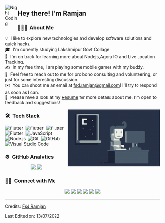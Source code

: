 

<img alt="Night Coding" src="./assets/Hand%20Wave.gif" width='40' align="left"/><h2>Hey there! I'm Ramjan</h2>

<!-- ## 👋 &nbsp;Hey there! I'm Fsd Ramjan -->

### 👨🏻‍💻 &nbsp;About Me

💡 &nbsp;I like to explore new technologies and develop software solutions and quick hacks.\
🎓 &nbsp;I'm currently studying Lakshmipur Govt Collage.\
🌱 &nbsp;I'm on track for learning more about Nodejs,Agora IO and Live Location Tracking.\
✍️ &nbsp;In my free time, I am playing some mobile games with my buddy.\
💬 &nbsp;Feel free to reach out to me for pro bono consulting and volunteering, or just for some interesting discussion.\
✉️ &nbsp;You can shoot me an email at fsd.ramjan@gmail.com! I'll try to respond as soon as I can.\
📄 &nbsp;Please have a look at my [Résumé](https://www.linkedin.com/in/fsdramjan/overlay/1635494515142/single-media-viewer/) for more details about me. I'm open to feedback and suggestions!

<img alt="Night Coding" src="https://raw.githubusercontent.com/AVS1508/AVS1508/master/assets/Night-Coding.gif" align="right"/>

### 🛠 &nbsp;Tech Stack


![Flutter](https://img.shields.io/badge/-Flutter-05122A?style=flat&logo=flutter)&nbsp;
![Flutter](https://img.shields.io/badge/-Dart-05122A?style=flat&logo=dart)&nbsp;
![Flutter](https://img.shields.io/badge/-Firebase-05122A?style=flat&logo=firebase)&nbsp;
![Flutter](https://img.shields.io/badge/-Hive-05122A?style=flat&logo=hive)&nbsp;
![JavaScript](https://img.shields.io/badge/-JavaScript-05122A?style=flat&logo=javascript)&nbsp;
![Node.js](https://img.shields.io/badge/-Node.js-05122A?style=flat&logo=node.js)&nbsp;
![Git](https://img.shields.io/badge/-Git-05122A?style=flat&logo=git)&nbsp;
![GitHub](https://img.shields.io/badge/-GitHub-05122A?style=flat&logo=github)&nbsp;
![Visual Studio Code](https://img.shields.io/badge/-Visual%20Studio%20Code-05122A?style=flat&logo=visual-studio-code&logoColor=007ACC)&nbsp;

### ⚙️ &nbsp;GitHub Analytics

<p align="center">
<a href="https://github.com/fsdramjan">
  <img height="180em" src="https://github-readme-stats-eight-theta.vercel.app/api?username=fsdramjan&show_icons=true&theme=algolia&include_all_commits=true&count_private=true"/>
  <img height="180em" src="https://github-readme-stats-eight-theta.vercel.app/api/top-langs/?username=fsdramjan&layout=compact&langs_count=8&theme=algolia"/>
</a>
</p>

### 🤝🏻 &nbsp;Connect with Me

<p align="center">
<a href="https://linkedin.com/in/fsdramjan"><img src="https://img.shields.io/badge/-@fsdramjan-05122A?style=flat&logo=Linkedin&logoColor=blue"/></a>
<a href="mailto:fsd.ramjan@gmail.com"><img src="https://img.shields.io/badge/-@fsdramjan-05122A?style=flat&logo=Gmail&logoColor=red"/></a>
<a href="https://instagram.com/fsdramjan"><img src="https://img.shields.io/badge/-@fsdramjan-05122A?style=flat&logo=Instagram&logoColor=orange"/></a>
<a href="https://facebook.com/ramjan.flutter.dev"><img src="https://img.shields.io/badge/-@fsdramjan-05122A?style=flat&logo=Facebook&logoColor=blue"/></a>
<a href="https://www.pinterest.ca/fsdramjan"><img src="https://img.shields.io/badge/-@fsdramjan-05122A?style=flat&logo=Pinterest&logoColor=red"/></a>
<a href="https://www.behance.net/fsdramjan"><img src="https://img.shields.io/badge/-@fsdramjan-05122A?style=flat&logo=Behance&logoColor=blue"/></a>
</p>

-----
Credits: [Fsd Ramjan](https://github.com/fsdramjan)

Last Edited on: 13/07/2022
